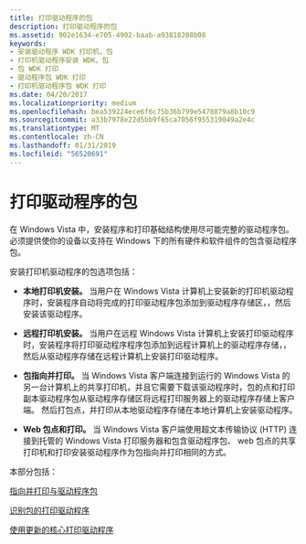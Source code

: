 ```yaml
---
title: 打印驱动程序的包
description: 打印驱动程序的包
ms.assetid: 902e1634-e705-4902-baab-a93818288b08
keywords:
- 安装驱动程序 WDK 打印机，包
- 打印机驱动程序安装 WDK，包
- 包 WDK 打印
- 驱动程序包 WDK 打印
- 打印机驱动程序包 WDK 打印
ms.date: 04/20/2017
ms.localizationpriority: medium
ms.openlocfilehash: bea539224ece6f6c75b36b799e5478879a8b10c9
ms.sourcegitcommit: a33b7978e22d5bb9f65ca7056f955319049a2e4c
ms.translationtype: MT
ms.contentlocale: zh-CN
ms.lasthandoff: 01/31/2019
ms.locfileid: "56520691"
---
```

# <a name="print-driver-packages"></a>打印驱动程序的包


在 Windows Vista 中，安装程序和打印基础结构使用尽可能完整的驱动程序包。 必须提供使你的设备以支持在 Windows 下的所有硬件和软件组件的包含驱动程序包。

安装打印机驱动程序的包选项包括：

-   **本地打印机安装。** 当用户在 Windows Vista 计算机上安装新的打印机驱动程序时，安装程序自动将完成的打印驱动程序包添加到驱动程序存储区，，然后安装该驱动程序。

-   **远程打印机安装。** 当用户在远程 Windows Vista 计算机上安装打印驱动程序时，安装程序将打印驱动程序程序包添加到远程计算机上的驱动程序存储，，然后从驱动程序存储在远程计算机上安装打印驱动程序。

-   **包指向并打印。** 当 Windows Vista 客户端连接到运行的 Windows Vista 的另一台计算机上的共享打印机，并且它需要下载该驱动程序时，包的点和打印副本驱动程序包从驱动程序存储区将远程打印服务器上的驱动程序存储上客户端。 然后打包点，并打印从本地驱动程序存储在本地计算机上安装驱动程序。

-   **Web 包点和打印。** 当 Windows Vista 客户端使用超文本传输协议 (HTTP) 连接到托管的 Windows Vista 打印服务器和包含驱动程序包、 web 包点的共享打印机和打印安装驱动程序作为包指向并打印相同的方式。

本部分包括：

[指向并打印与驱动程序包](point-and-print-with-driver-packages.md)

[识别包的打印驱动程序](package-aware-print-drivers.md)

[使用更新的核心打印驱动程序](using-updated-core-print-drivers.md)

 

 




